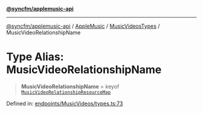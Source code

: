 [**@syncfm/applemusic-api**](../../../../../../README.md)

***

[@syncfm/applemusic-api](../../../../../../globals.md) / [AppleMusic](../../../README.md) / [MusicVideosTypes](../README.md) / MusicVideoRelationshipName

# Type Alias: MusicVideoRelationshipName

> **MusicVideoRelationshipName** = keyof [`MusicVideoRelationshipResourceMap`](MusicVideoRelationshipResourceMap.md)

Defined in: [endpoints/MusicVideos/types.ts:73](https://github.com/sync-fm/applemusic-api/blob/9ff258d5e3837a0cb0f9914911c5614d92f344ed/src/endpoints/MusicVideos/types.ts#L73)
